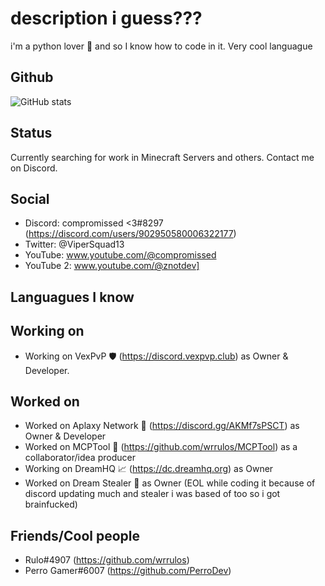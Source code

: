 
# description i guess???

i'm a python lover 🐍 and so I know how to code in it. Very cool languague

## Github

![GitHub stats](https://github-readme-stats.vercel.app/api?username=compromissed&show_icons=true)

## Status

Currently searching for work in Minecraft Servers and others. Contact me on Discord.

## Social

- Discord: compromissed <3#8297 (https://discord.com/users/902950580006322177)
- Twitter: @ViperSquad13
- YouTube: www.youtube.com/@compromissed
- YouTube 2: www.youtube.com/@znotdev]

## Languagues I know

## Working on
- Working on VexPvP 🛡 (https://discord.vexpvp.club) as Owner & Developer.

## Worked on
- Worked on Aplaxy Network 🐍 (https://discord.gg/AKMf7sPSCT) as Owner & Developer
- Worked on MCPTool 🧨 (https://github.com/wrrulos/MCPTool) as a collaborator/idea producer
- Working on DreamHQ 📈 (https://dc.dreamhq.org) as Owner
- Worked on Dream Stealer 💭 as Owner (EOL while coding it because of discord updating much and stealer i was based of too so i got brainfucked)

## Friends/Cool people
- Rulo#4907 (https://github.com/wrrulos)
- Perro Gamer#6007 (https://github.com/PerroDev)
